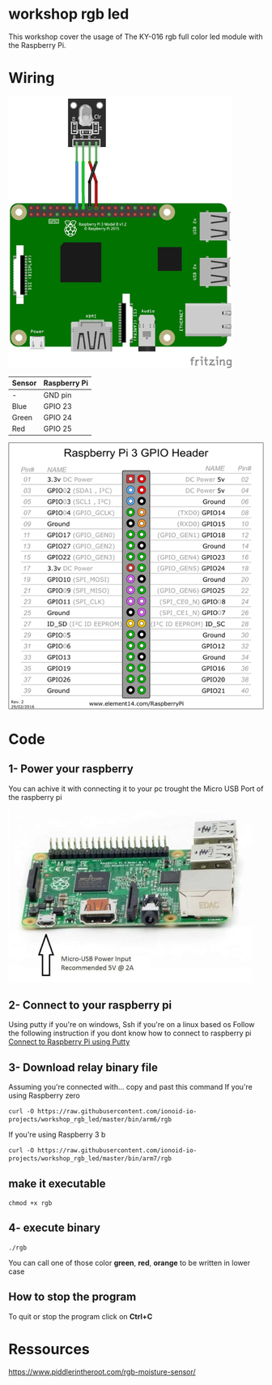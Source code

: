 # workshop rgb led

This workshop cover the usage of The KY-016 rgb full color led module with the Raspberry Pi.  

# Wiring

![rgb](doc/img/rgb.jpg)

|Sensor             | Raspberry Pi                 |
|-------------------|---------------------------------|
|-                  | GND pin                         |
|Blue               | GPIO 23                         |
|Green              | GPIO 24                         |
|Red                | GPIO 25                         |

![wiring](doc/img/gpio.png)

# Code

## 1- Power your raspberry

You can achive it with connecting it to your pc trought the Micro USB Port of the raspberry pi

![power](doc/img/1-min.jpg)

## 2- Connect to your raspberry pi
Using putty if you're on windows, Ssh if you're on a linux based os
Follow the following instruction if you dont know how to connect to raspberry pi
[Connect to Raspberry Pi using Putty](https://github.com/ionoid-io-projects/workshop/blob/master/doc/od-iot-raspbian-rpi-zero-windows.md#5-first-boot)

## 3- Download relay binary file

Assuming you're connected with... copy and past this command
If you're using Raspberry zero
```
curl -O https://raw.githubusercontent.com/ionoid-io-projects/workshop_rgb_led/master/bin/arm6/rgb
```

If you're using Raspberry 3 b
```
curl -O https://raw.githubusercontent.com/ionoid-io-projects/workshop_rgb_led/master/bin/arm7/rgb
```
## make it executable
```
chmod +x rgb
```

## 4- execute binary
```
./rgb
```

You can call one of those color **green**, **red**, **orange** to be written in lower case

## How to stop the program
To quit or stop the program click on **Ctrl+C**

# Ressources
https://www.piddlerintheroot.com/rgb-moisture-sensor/

